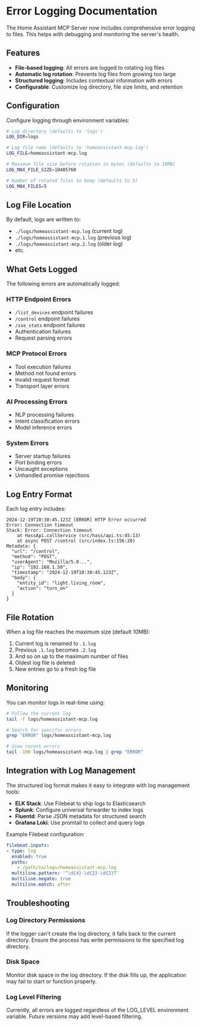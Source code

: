 # Error Logging Documentation

The Home Assistant MCP Server now includes comprehensive error logging to files. This helps with debugging and monitoring the server's health.

## Features

- **File-based logging**: All errors are logged to rotating log files
- **Automatic log rotation**: Prevents log files from growing too large
- **Structured logging**: Includes contextual information with errors
- **Configurable**: Customize log directory, file size limits, and retention

## Configuration

Configure logging through environment variables:

```bash
# Log directory (defaults to 'logs')
LOG_DIR=logs

# Log file name (defaults to 'homeassistant-mcp.log')  
LOG_FILE=homeassistant-mcp.log

# Maximum file size before rotation in bytes (defaults to 10MB)
LOG_MAX_FILE_SIZE=10485760

# Number of rotated files to keep (defaults to 5)
LOG_MAX_FILES=5
```

## Log File Location

By default, logs are written to:
- `./logs/homeassistant-mcp.log` (current log)
- `./logs/homeassistant-mcp.1.log` (previous log)
- `./logs/homeassistant-mcp.2.log` (older log)
- etc.

## What Gets Logged

The following errors are automatically logged:

### HTTP Endpoint Errors
- `/list_devices` endpoint failures
- `/control` endpoint failures  
- `/sse_stats` endpoint failures
- Authentication failures
- Request parsing errors

### MCP Protocol Errors
- Tool execution failures
- Method not found errors
- Invalid request format
- Transport layer errors

### AI Processing Errors
- NLP processing failures
- Intent classification errors
- Model inference errors

### System Errors
- Server startup failures
- Port binding errors
- Uncaught exceptions
- Unhandled promise rejections

## Log Entry Format

Each log entry includes:
```
2024-12-19T10:30:45.123Z [ERROR] HTTP Error occurred
Error: Connection timeout
Stack: Error: Connection timeout
    at HassApi.callService (src/hass/api.ts:45:13)
    at async POST /control (src/index.ts:156:20)
Metadata: {
  "url": "/control",
  "method": "POST",
  "userAgent": "Mozilla/5.0...",
  "ip": "192.168.1.50",
  "timestamp": "2024-12-19T10:30:45.123Z",
  "body": {
    "entity_id": "light.living_room",
    "action": "turn_on"
  }
}
```

## File Rotation

When a log file reaches the maximum size (default 10MB):
1. Current log is renamed to `.1.log`
2. Previous `.1.log` becomes `.2.log`
3. And so on up to the maximum number of files
4. Oldest log file is deleted
5. New entries go to a fresh log file

## Monitoring

You can monitor logs in real-time using:

```bash
# Follow the current log
tail -f logs/homeassistant-mcp.log

# Search for specific errors
grep "ERROR" logs/homeassistant-mcp.log

# View recent errors
tail -100 logs/homeassistant-mcp.log | grep "ERROR"
```

## Integration with Log Management

The structured log format makes it easy to integrate with log management tools:

- **ELK Stack**: Use Filebeat to ship logs to Elasticsearch
- **Splunk**: Configure universal forwarder to index logs  
- **Fluentd**: Parse JSON metadata for structured search
- **Grafana Loki**: Use promtail to collect and query logs

Example Filebeat configuration:
```yaml
filebeat.inputs:
- type: log
  enabled: true
  paths:
    - /path/to/logs/homeassistant-mcp.log
  multiline.pattern: '^\d{4}-\d{2}-\d{2}T'
  multiline.negate: true
  multiline.match: after
```

## Troubleshooting

### Log Directory Permissions
If the logger can't create the log directory, it falls back to the current directory. Ensure the process has write permissions to the specified log directory.

### Disk Space
Monitor disk space in the log directory. If the disk fills up, the application may fail to start or function properly.

### Log Level Filtering
Currently, all errors are logged regardless of the LOG_LEVEL environment variable. Future versions may add level-based filtering.
